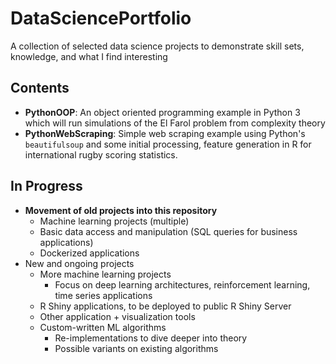 # DataSciencePortfolio
A collection of selected data science projects to demonstrate skill sets, knowledge, and what I find interesting

## Contents
* __PythonOOP__: An object oriented programming example in Python 3 which will run simulations of the El Farol problem from complexity theory
* __PythonWebScraping__: Simple web scraping example using Python's `beautifulsoup` and some initial processing, feature generation in R for international rugby scoring statistics.

## In Progress
* __Movement of old projects into this repository__
  * Machine learning projects (multiple)
  * Basic data access and manipulation (SQL queries for business applications)
  * Dockerized applications
* New and ongoing projects
  * More machine learning projects
    * Focus on deep learning architectures, reinforcement learning, time series applications
  * R Shiny applications, to be deployed to public R Shiny Server
  * Other application + visualization tools
  * Custom-written ML algorithms
    * Re-implementations to dive deeper into theory
    * Possible variants on existing algorithms
  
